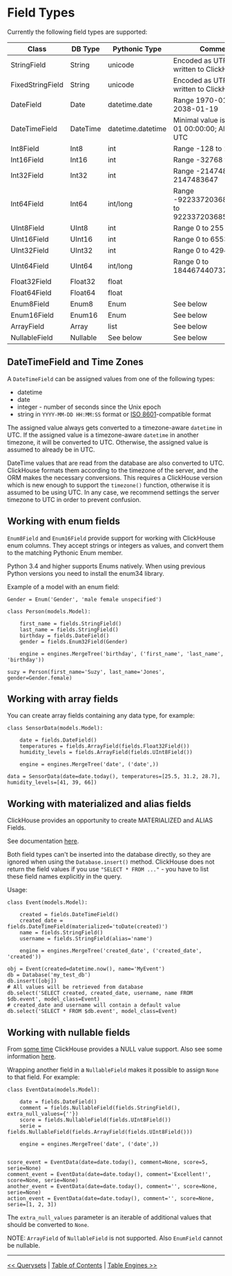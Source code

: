 Field Types
===========

Currently the following field types are supported:

| Class              | DB Type    | Pythonic Type       | Comments
| ------------------ | ---------- | ------------------- | -----------------------------------------------------
| StringField        | String     | unicode             | Encoded as UTF-8 when written to ClickHouse
| FixedStringField   | String     | unicode             | Encoded as UTF-8 when written to ClickHouse
| DateField          | Date       | datetime.date       | Range 1970-01-01 to 2038-01-19
| DateTimeField      | DateTime   | datetime.datetime   | Minimal value is 1970-01-01 00:00:00; Always in UTC
| Int8Field          | Int8       | int                 | Range -128 to 127
| Int16Field         | Int16      | int                 | Range -32768 to 32767
| Int32Field         | Int32      | int                 | Range -2147483648 to 2147483647
| Int64Field         | Int64      | int/long            | Range -9223372036854775808 to 9223372036854775807
| UInt8Field         | UInt8      | int                 | Range 0 to 255
| UInt16Field        | UInt16     | int                 | Range 0 to 65535
| UInt32Field        | UInt32     | int                 | Range 0 to 4294967295
| UInt64Field        | UInt64     | int/long            | Range 0 to 18446744073709551615
| Float32Field       | Float32    | float               |
| Float64Field       | Float64    | float               |
| Enum8Field         | Enum8      | Enum                | See below
| Enum16Field        | Enum16     | Enum                | See below
| ArrayField         | Array      | list                | See below
| NullableField      | Nullable   | See below           | See below

DateTimeField and Time Zones
----------------------------

A `DateTimeField` can be assigned values from one of the following types:

-   datetime
-   date
-   integer - number of seconds since the Unix epoch
-   string in `YYYY-MM-DD HH:MM:SS` format or [ISO 8601](https://en.wikipedia.org/wiki/ISO_8601)-compatible format

The assigned value always gets converted to a timezone-aware `datetime` in UTC. If the assigned value is a timezone-aware `datetime` in another timezone, it will be converted to UTC. Otherwise, the assigned value is assumed to already be in UTC.

DateTime values that are read from the database are also converted to UTC. ClickHouse formats them according to the timezone of the server, and the ORM makes the necessary conversions. This requires a ClickHouse
version which is new enough to support the `timezone()` function, otherwise it is assumed to be using UTC. In any case, we recommend settings the server timezone to UTC in order to prevent confusion.

Working with enum fields
------------------------

`Enum8Field` and `Enum16Field` provide support for working with ClickHouse enum columns. They accept strings or integers as values, and convert them to the matching Pythonic Enum member.

Python 3.4 and higher supports Enums natively. When using previous Python versions you need to install the enum34 library.

Example of a model with an enum field:

    Gender = Enum('Gender', 'male female unspecified')

    class Person(models.Model):

        first_name = fields.StringField()
        last_name = fields.StringField()
        birthday = fields.DateField()
        gender = fields.Enum32Field(Gender)

        engine = engines.MergeTree('birthday', ('first_name', 'last_name', 'birthday'))

    suzy = Person(first_name='Suzy', last_name='Jones', gender=Gender.female)

Working with array fields
-------------------------

You can create array fields containing any data type, for example:

    class SensorData(models.Model):

        date = fields.DateField()
        temperatures = fields.ArrayField(fields.Float32Field())
        humidity_levels = fields.ArrayField(fields.UInt8Field())

        engine = engines.MergeTree('date', ('date',))

    data = SensorData(date=date.today(), temperatures=[25.5, 31.2, 28.7], humidity_levels=[41, 39, 66])

Working with materialized and alias fields
------------------------------------------

ClickHouse provides an opportunity to create MATERIALIZED and ALIAS Fields.

See documentation [here](https://clickhouse.yandex/reference_en.html#Default%20values).

Both field types can't be inserted into the database directly, so they are ignored when using the `Database.insert()` method. ClickHouse does not return the field values if you use `"SELECT * FROM ..."` - you have to list these field names explicitly in the query.

Usage:

    class Event(models.Model):

        created = fields.DateTimeField()
        created_date = fields.DateTimeField(materialized='toDate(created)')
        name = fields.StringField()
        username = fields.StringField(alias='name')

        engine = engines.MergeTree('created_date', ('created_date', 'created'))

    obj = Event(created=datetime.now(), name='MyEvent')
    db = Database('my_test_db')
    db.insert([obj])
    # All values will be retrieved from database
    db.select('SELECT created, created_date, username, name FROM $db.event', model_class=Event)
    # created_date and username will contain a default value
    db.select('SELECT * FROM $db.event', model_class=Event)

Working with nullable fields
----------------------------
From [some time](https://github.com/yandex/ClickHouse/pull/70) ClickHouse provides a NULL value support.
Also see some information [here](https://github.com/yandex/ClickHouse/blob/master/dbms/tests/queries/0_stateless/00395_nullable.sql).

Wrapping another field in a `NullableField` makes it possible to assign `None` to that field. For example:

    class EventData(models.Model):

        date = fields.DateField()
        comment = fields.NullableField(fields.StringField(), extra_null_values={''})
        score = fields.NullableField(fields.UInt8Field())
        serie = fields.NullableField(fields.ArrayField(fields.UInt8Field()))

        engine = engines.MergeTree('date', ('date',))


    score_event = EventData(date=date.today(), comment=None, score=5, serie=None)
    comment_event = EventData(date=date.today(), comment='Excellent!', score=None, serie=None)
    another_event = EventData(date=date.today(), comment='', score=None, serie=None)
    action_event = EventData(date=date.today(), comment='', score=None, serie=[1, 2, 3])

The `extra_null_values` parameter is an iterable of additional values that should be converted
to `None`.

NOTE: `ArrayField` of `NullableField` is not supported. Also `EnumField` cannot be nullable.

---

[<< Querysets](querysets.md) | [Table of Contents](toc.md) | [Table Engines >>](table_engines.md)